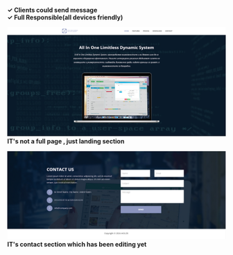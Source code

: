 **&#x2713; Clients could send message**
<br>**&#x2713; Full Responsible(all devices friendly)**


![project.png](project.png)
**IT's not a full page , just landing section**

![project2.png](project2.png)
**IT's contact section which has been editing yet**